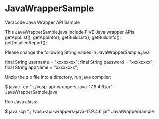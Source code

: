 # JavaWrapperSample
Veracode Java Wrapper API Sample

This JavaWrapperSample.java include FIVE Java wrapper APIs:
getAppList();
getAppInfo();
getBuildList();
getBuildInfo();
getDetailedReport();



Please change the following String values in JavaWrapperSample.java

final String username = "xxxxxxxx";
final String password = "xxxxxxxx";
final String appName = "xxxxxxxx";

Unzip the zip file into a directory, run java compiler:

$ javac -cp ".;./vosp-api-wrappers-java-17.9.4.6.jar" JavaWrapperSample.java

Run Java class:

$ java -cp ".;./vosp-api-wrappers-java-17.9.4.6.jar" JavaWrapperSample
